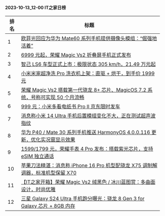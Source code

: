 #### 2023-10-13_12-00  IT之家日榜

| 排名 | 标题|
| --- | ---|
| 1 | [欧菲光回应为华为 Mate60 系列手机提供摄像头模组：“倔强地活着”](https://www.ithome.com/0/724/419.htm) |
| 2 | [6999 元起，荣耀 Magic Vs2 折叠屏手机正式发布](https://www.ithome.com/0/724/561.htm) |
| 3 | [智己 LS6 车型正式上市：极限状态 305 km/h，21.49 万元起](https://www.ithome.com/0/724/559.htm) |
| 4 | [小米米家超净洗 Pro 洗衣机上架：直驱 + 烘干，到手价 1999 元](https://www.ithome.com/0/724/398.htm) |
| 5 | [荣耀 Magic Vs2 搭载第一代骁龙 8+ 芯片、MagicOS 7.2 系统，号称可实现 50 个月流畅](https://www.ithome.com/0/724/556.htm) |
| 6 | [999 元：小米多看电纸书 Pro Ⅱ 京东限时发车](https://www.ithome.com/0/724/540.htm) |
| 7 | [消息称小米 14 Ultra 手机后置模组变化不大，正在测试超声波指纹](https://www.ithome.com/0/724/425.htm) |
| 8 | [华为 P40 / Mate 30 系列手机推送 HarmonyOS 4.0.0.116 更新，优化实况窗显示效果](https://www.ithome.com/0/724/563.htm) |
| 9 | [1599/1799 元，荣耀手表 4 Pro 发布：搭载紫光芯片，支持 eSIM 独立通话](https://www.ithome.com/0/724/567.htm) |
| 10 | [苹果刀法精湛：消息称 iPhone 16 Pro 机型配骁龙 X75 调制解调器，标准机型保留 X70](https://www.ithome.com/0/724/582.htm) |
| 11 | [【IT之家开箱】荣耀 Magic Vs2 绒黑色 / 冰川蓝图赏：多曲面设计，时尚优雅](https://www.ithome.com/0/724/566.htm) |
| 12 | [三星 Galaxy S24 Ultra 手机跑分曝光：骁龙 8 Gen 3 for Galaxy 芯片 + 8GB 内存](https://www.ithome.com/0/724/410.htm) |
